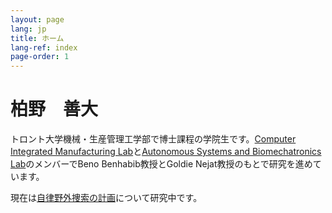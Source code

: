 ```yaml
---
layout: page
lang: jp
title: ホーム 
lang-ref: index
page-order: 1
---
```


# 柏野　善大

トロント大学機械・生産管理工学部で博士課程の学院生です。[Computer Integrated Manufacturing Lab](https://cimlab.mie.utoronto.ca/)と[Autonomous Systems and Biomechatronics Lab](http://asblab.mie.utoronto.ca/)のメンバーでBeno Benhabib教授とGoldie Nejat教授のもとで研究を進めています。

現在は[自律野外捜索の計画](../AutonomousWiSAR)について研究中です。